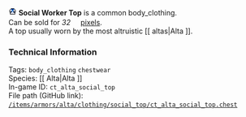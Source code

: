 ![ ](https://raw.githubusercontent.com/Ceterai/Enternia/main/items/armors/alta/clothing/social_top/icon.png) **Social Worker Top** is a common body_clothing.  
Can be sold for *32* <img src="https://starbounder.org/mediawiki/images/2/21/Pixel.png" width="12" height="16"/> [pixels](https://starbounder.org/Pixel).  
A top usually worn by the most altruistic [[ altas|Alta ]].

### Technical Information

Tags: `body_clothing` `chestwear`  
Species: [[ Alta|Alta ]]  
In-game ID: `ct_alta_social_top`  
File path (GitHub link): [`/items/armors/alta/clothing/social_top/ct_alta_social_top.chest`](https://github.com/Ceterai/Enternia/blob/main/items/armors/alta/clothing/social_top/ct_alta_social_top.chest)
